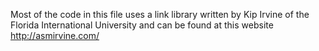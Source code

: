 Most of the code in this file uses a link library written by Kip Irvine of the Florida International University and can be found at this website http://asmirvine.com/
